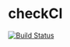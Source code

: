 # checkCI
[![Build Status](https://travis-ci.org/qVlad/checkCI.svg?branch=master)](https://travis-ci.org/qVlad/checkCI)
